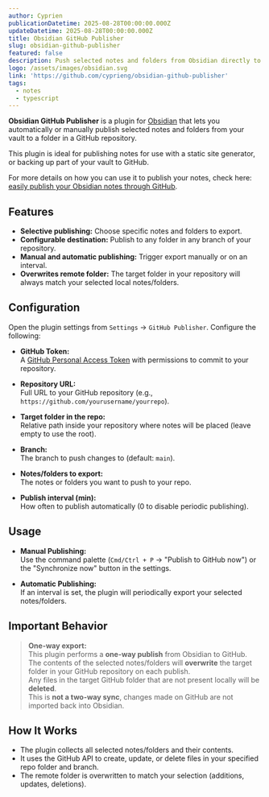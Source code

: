 ```yaml
---
author: Cyprien
publicationDatetime: 2025-08-28T00:00:00.000Z
updateDatetime: 2025-08-28T00:00:00.000Z
title: Obsidian GitHub Publisher
slug: obsidian-github-publisher
featured: false
description: Push selected notes and folders from Obsidian directly to a GitHub repository
logo: /assets/images/obsidian.svg
link: 'https://github.com/cyprieng/obsidian-github-publisher'
tags:
  - notes
  - typescript
---
```

**Obsidian GitHub Publisher** is a plugin for [Obsidian](https://obsidian.md/) that lets you automatically or manually publish selected notes and folders from your vault to a folder in a GitHub repository.

This plugin is ideal for publishing notes for use with a static site generator, or backing up part of your vault to GitHub.

For more details on how you can use it to publish your notes, check here: [easily publish your Obsidian notes through GitHub](https://www.cyprien.io/posts/obsidian-github-publisher/).

## Features

- **Selective publishing:** Choose specific notes and folders to export.
- **Configurable destination:** Publish to any folder in any branch of your repository.
- **Manual and automatic publishing:** Trigger export manually or on an interval.
- **Overwrites remote folder:** The target folder in your repository will always match your selected local notes/folders.

## Configuration

Open the plugin settings from `Settings` → `GitHub Publisher`. Configure the following:

- **GitHub Token:**  
  A [GitHub Personal Access Token](https://github.com/settings/tokens) with permissions to commit to your repository.

- **Repository URL:**  
  Full URL to your GitHub repository (e.g., `https://github.com/yourusername/yourrepo`).

- **Target folder in the repo:**  
  Relative path inside your repository where notes will be placed (leave empty to use the root).

- **Branch:**  
  The branch to push changes to (default: `main`).

- **Notes/folders to export:**  
  The notes or folders you want to push to your repo.

- **Publish interval (min):**  
  How often to publish automatically (0 to disable periodic publishing).

## Usage

- **Manual Publishing:**  
  Use the command palette (`Cmd/Ctrl + P` → "Publish to GitHub now") or the "Synchronize now" button in the settings.

- **Automatic Publishing:**  
  If an interval is set, the plugin will periodically export your selected notes/folders.

## Important Behavior

> **One-way export:**  
> This plugin performs a **one-way publish** from Obsidian to GitHub.  
> The contents of the selected notes/folders will **overwrite** the target folder in your GitHub repository on each publish.  
> Any files in the target GitHub folder that are not present locally will be **deleted**.  
> This is **not a two-way sync**, changes made on GitHub are not imported back into Obsidian.

## How It Works

- The plugin collects all selected notes/folders and their contents.
- It uses the GitHub API to create, update, or delete files in your specified repo folder and branch.
- The remote folder is overwritten to match your selection (additions, updates, deletions).

